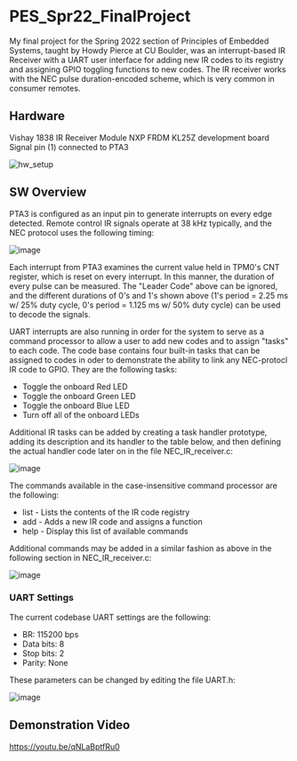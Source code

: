 # PES_Spr22_FinalProject #

My final project for the Spring 2022 section of Principles of Embedded Systems, taught by Howdy Pierce at CU Boulder, was an interrupt-based IR Receiver with a UART user interface for adding new IR codes to its registry and assigning GPIO toggling functions to new codes. The IR receiver works with the NEC pulse duration-encoded scheme, which is very common in consumer remotes.

## Hardware ##
Vishay 1838 IR Receiver Module
NXP FRDM KL25Z development board
  Signal pin (1) connected to PTA3
  
 ![hw_setup](https://user-images.githubusercontent.com/16659086/166406644-9b3e41e8-62d3-402a-ab95-eebd68823acd.jpg)
 
## SW Overview ##
PTA3 is configured as an input pin to generate interrupts on every edge detected. Remote control IR signals operate at 38 kHz typically, and the NEC protocol uses the following timing:

![image](https://user-images.githubusercontent.com/16659086/166406891-b998c2fb-825a-4eb7-8cdc-28b7ae3b164d.png)

Each interrupt from PTA3 examines the current value held in TPM0's CNT register, which is reset on every interrupt. In this manner, the duration of every pulse can be measured. The "Leader Code" above can be ignored, and the different durations of 0's and 1's shown above (1's period = 2.25 ms w/ 25% duty cycle, 0's period = 1.125 ms w/ 50% duty cycle) can be used to decode the signals.

UART interrupts are also running in order for the system to serve as a command processor to allow a user to add new codes and to assign "tasks" to each code. The code base contains four built-in tasks that can be assigned to codes in oder to demonstrate the ability to link any NEC-protocl IR code to GPIO. They are the following tasks:  
  * Toggle the onboard Red LED  
  * Toggle the onboard Green LED  
  * Toggle the onboard Blue LED  
  * Turn off all of the onboard LEDs  

Additional IR tasks can be added by creating a task handler prototype, adding its description and its handler to the table below, and then defining the actual handler code later on in the file NEC_IR_receiver.c:

![image](https://user-images.githubusercontent.com/16659086/166407282-b77f4ebe-c913-4b50-93d8-0c3f77a2fa4f.png)

The commands available in the case-insensitive command processor are the following:  
* list - Lists the contents of the IR code registry  
* add - Adds a new IR code and assigns a function  
* help - Display this list of available commands  

Additional commands may be added in a similar fashion as above in the following section in NEC_IR_receiver.c:

![image](https://user-images.githubusercontent.com/16659086/166407405-9e86ec22-6004-47f4-a2af-4c56639445b9.png)

### UART Settings ##
The current codebase UART settings are the following:  
  * BR: 115200 bps  
  * Data bits: 8  
  * Stop bits: 2  
  * Parity: None  
  
These parameters can be changed by editing the file UART.h:

![image](https://user-images.githubusercontent.com/16659086/166407527-d49d8478-ff60-4934-a119-59c2d25768a3.png)

## Demonstration Video ##

https://youtu.be/qNLaBptfRu0




